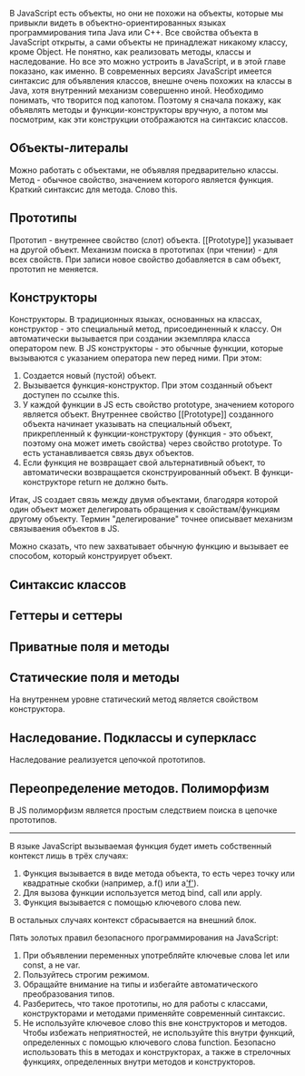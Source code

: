 В JavaScript есть объекты, но они не похожи на объекты, которые мы привыкли видеть в объектно-ориентированных языках программирования типа Java или C++. Все свойства объекта в JavaScript открыты, а сами объекты не принадлежат никакому классу, кроме Object. Не понятно, как реализовать методы, классы и наследование.
Но все это можно устроить в JavaScript, и в этой главе показано, как именно.  В современных версиях JavaScript имеется синтаксис для объявления классов, внешне очень похожих на классы в Java, хотя внутренний механизм совершенно иной. Необходимо понимать, что творится под капотом. Поэтому я сначала покажу, как объявлять методы и функции-конструкторы вручную, а потом мы посмотрим, как эти конструкции отображаются на синтаксис классов.

## Объекты-литералы
Можно работать с объектами, не объявляя предварительно классы. Метод - обычное свойство, значением которого является функция. Краткий синтаксис для метода. Слово this.

## Прототипы
Прототип - внутреннее свойство (слот) объекта. [[Prototype]] указывает на другой объект. Механизм поиска в прототипах (при чтении) - для всех свойств. При записи новое свойство добавляется в сам объект, прототип не меняется.

## Конструкторы
Конструкторы. В традиционных языках, основанных на классах, конструктор - это специальный метод, присоединенный к классу. Он автоматически вызывается при создании экземпляра класса оператором new.
В JS конструкторы - это обычные функции, которые вызываются с указанием оператора new перед ними. При этом:
1. Создается новый (пустой) объект.
2. Вызывается функция-конструктор. При этом созданный объект доступен по ссылке this.
3.  У каждой функции в JS есть свойство prototype, значением которого является объект. Внутреннее свойство [[Prototype]] созданного объекта начинает указывать на специальный объект, прикрепленный к функции-конструктору (функция - это объект, поэтому она может иметь свойства) через свойство prototype. То есть устанавливается связь двух объектов.
4. Если функция не возвращает свой альтернативный объект, то автоматически возвращается сконструированный объект. В функци-конструкторе return не должно быть.

Итак, JS создает связь между двумя объектами, благодяря которой один объект может делегировать обращения к свойствам/функциям другому объекту. Термин "делегирование" точнее описывает механизм связываения объектов в JS.

Можно сказать, что new захватывает обычную функцию и вызывает ее способом, который конструирует объект.

## Синтаксис классов

## Геттеры и сеттеры

## Приватные поля и методы

## Статические поля и методы
На внутреннем уровне статический метод является свойством конструктора.

## Наследование. Подклассы и суперкласс
Наследование реализуется цепочкой прототипов.

## Переопределение методов. Полиморфизм
В JS полиморфизм является простым следствием поиска в цепочке прототипов.



-----------------------------------------------------------------------
В языке JavaScript вызываемая функция будет иметь собственный контекст лишь в трёх случаях:
1. Функция вызывается в виде метода объекта, то есть через точку или квадратные скобки (например, a.f() или a['f']()).
2. Для вызова функции используется метод bind, call или apply.
3. Функция вызывается с помощью ключевого слова new.

В остальных случаях контекст сбрасывается на внешний блок.


Пять золотых правил безопасного программирования на JavaScript:
1. При объявлении переменных употребляйте ключевые слова let или const, а не var.
2. Пользуйтесь строгим режимом.
3. Обращайте внимание на типы и избегайте автоматического преобразования типов.
4. Разберитесь, что такое прототипы, но для работы с классами, конструкторами и методами применяйте современный синтаксис.
5. Не используйте ключевое слово this вне конструкторов и методов. Чтобы избежать неприятностей, не используйте this внутри функций, определенных с помощью ключевого слова function.  Безопасно использовать this в методах и конструкторах, а также в стрелочных функциях, определенных внутри методов и конструкторов.



